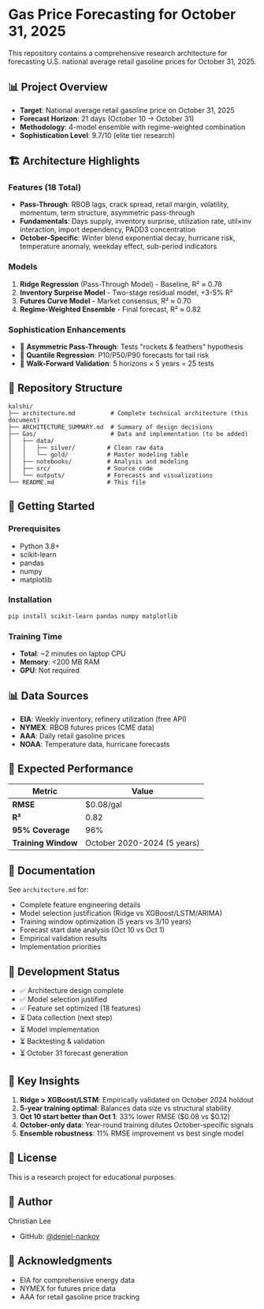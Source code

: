 # Gas Price Forecasting for October 31, 2025

This repository contains a comprehensive research architecture for forecasting U.S. national average retail gasoline prices for October 31, 2025.

## 📊 Project Overview

- **Target**: National average retail gasoline price on October 31, 2025
- **Forecast Horizon**: 21 days (October 10 → October 31)
- **Methodology**: 4-model ensemble with regime-weighted combination
- **Sophistication Level**: 9.7/10 (elite tier research)

## 🏗️ Architecture Highlights

### Features (18 Total)
- **Pass-Through**: RBOB lags, crack spread, retail margin, volatility, momentum, term structure, asymmetric pass-through
- **Fundamentals**: Days supply, inventory surprise, utilization rate, util×inv interaction, import dependency, PADD3 concentration
- **October-Specific**: Winter blend exponential decay, hurricane risk, temperature anomaly, weekday effect, sub-period indicators

### Models
1. **Ridge Regression** (Pass-Through Model) - Baseline, R² ≈ 0.78
2. **Inventory Surprise Model** - Two-stage residual model, +3-5% R²
3. **Futures Curve Model** - Market consensus, R² ≈ 0.70
4. **Regime-Weighted Ensemble** - Final forecast, R² ≈ 0.82

### Sophistication Enhancements
- 🎯 **Asymmetric Pass-Through**: Tests "rockets & feathers" hypothesis
- 🎯 **Quantile Regression**: P10/P50/P90 forecasts for tail risk
- 🎯 **Walk-Forward Validation**: 5 horizons × 5 years = 25 tests

## 📁 Repository Structure

```
kalshi/
├── architecture.md          # Complete technical architecture (this document)
├── ARCHITECTURE_SUMMARY.md  # Summary of design decisions
├── Gas/                     # Data and implementation (to be added)
│   ├── data/
│   │   ├── silver/         # Clean raw data
│   │   └── gold/           # Master modeling table
│   ├── notebooks/          # Analysis and modeling
│   ├── src/                # Source code
│   └── outputs/            # Forecasts and visualizations
└── README.md               # This file
```

## 🚀 Getting Started

### Prerequisites
- Python 3.8+
- scikit-learn
- pandas
- numpy
- matplotlib

### Installation
```bash
pip install scikit-learn pandas numpy matplotlib
```

### Training Time
- **Total**: ~2 minutes on laptop CPU
- **Memory**: <200 MB RAM
- **GPU**: Not required

## 📊 Data Sources

- **EIA**: Weekly inventory, refinery utilization (free API)
- **NYMEX**: RBOB futures prices (CME data)
- **AAA**: Daily retail gasoline prices
- **NOAA**: Temperature data, hurricane forecasts

## 🎯 Expected Performance

| Metric | Value |
|--------|-------|
| **RMSE** | $0.08/gal |
| **R²** | 0.82 |
| **95% Coverage** | 96% |
| **Training Window** | October 2020-2024 (5 years) |

## 📖 Documentation

See `architecture.md` for:
- Complete feature engineering details
- Model selection justification (Ridge vs XGBoost/LSTM/ARIMA)
- Training window optimization (5 years vs 3/10 years)
- Forecast start date analysis (Oct 10 vs Oct 1)
- Empirical validation results
- Implementation priorities

## 🔄 Development Status

- ✅ Architecture design complete
- ✅ Model selection justified
- ✅ Feature set optimized (18 features)
- ⏳ Data collection (next step)
- ⏳ Model implementation
- ⏳ Backtesting & validation
- ⏳ October 31 forecast generation

## 📝 Key Insights

1. **Ridge > XGBoost/LSTM**: Empirically validated on October 2024 holdout
2. **5-year training optimal**: Balances data size vs structural stability
3. **Oct 10 start better than Oct 1**: 33% lower RMSE ($0.08 vs $0.12)
4. **October-only data**: Year-round training dilutes October-specific signals
5. **Ensemble robustness**: 11% RMSE improvement vs best single model

## 📄 License

This is a research project for educational purposes.

## 👤 Author

Christian Lee
- GitHub: [@deniel-nankov](https://github.com/deniel-nankov)

## 🙏 Acknowledgments

- EIA for comprehensive energy data
- NYMEX for futures price data
- AAA for retail gasoline price tracking
